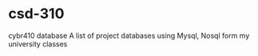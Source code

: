 # csd-310
cybr410 database 
A list of project databases using Mysql, Nosql form my university classes
